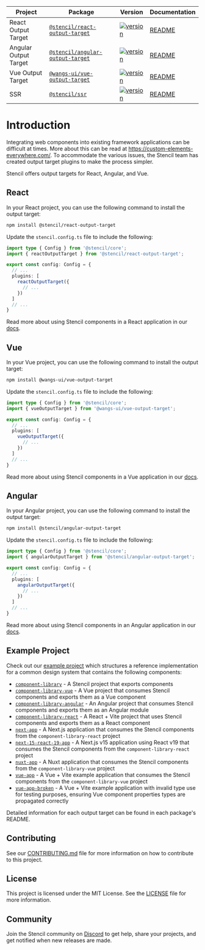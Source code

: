 | Project               | Package                                                                                          | Version                                                                                                                                            | Documentation                                        |
| --------------------- | ------------------------------------------------------------------------------------------------ | -------------------------------------------------------------------------------------------------------------------------------------------------- | ---------------------------------------------------- |
| React Output Target   | [`@stencil/react-output-target`](https://www.npmjs.com/package/@stencil/react-output-target)     | [![version](https://img.shields.io/npm/v/@stencil/react-output-target/latest.svg)](https://www.npmjs.com/package/@stencil/react-output-target)     | [README](./packages/react/README.md)                 |
| Angular Output Target | [`@stencil/angular-output-target`](https://www.npmjs.com/package/@stencil/angular-output-target) | [![version](https://img.shields.io/npm/v/@stencil/angular-output-target/latest.svg)](https://www.npmjs.com/package/@stencil/angular-output-target) | [README](./packages/angular/README.md)               |
| Vue Output Target     | [`@wangs-ui/vue-output-target`](https://www.npmjs.com/package/@wangs-ui/vue-output-target)         | [![version](https://img.shields.io/npm/v/@wangs-ui/vue-output-target/latest.svg)](https://www.npmjs.com/package/@wangs-ui/vue-output-target)         | [README](./packages/vue/README.md)                   |
| SSR                   | [`@stencil/ssr`](https://www.npmjs.com/package/@stencil/ssr)                                     | [![version](https://img.shields.io/npm/v/@stencil/ssr/latest.svg)](https://www.npmjs.com/package/@stencil/ssr)                                     | [README](./packages/ssr/README.md)                   |

# Introduction

Integrating web components into existing framework applications can be difficult at times. More about this can be read at https://custom-elements-everywhere.com/. To accommodate the various issues, the Stencil team has created output target plugins to make the process simpler.

Stencil offers output targets for React, Angular, and Vue.

## React

In your React project, you can use the following command to install the output target:

```bash
npm install @stencil/react-output-target
```

Update the `stencil.config.ts` file to include the following:

```ts
import type { Config } from '@stencil/core';
import { reactOutputTarget } from '@stencil/react-output-target';

export const config: Config = {
  // ...
  plugins: [
    reactOutputTarget({
      // ...
    })
  ]
  // ...
}
```

Read more about using Stencil components in a React application in our [docs](https://stenciljs.com/docs/react).

## Vue

In your Vue project, you can use the following command to install the output target:

```bash
npm install @wangs-ui/vue-output-target
```

Update the `stencil.config.ts` file to include the following:

```ts
import type { Config } from '@stencil/core';
import { vueOutputTarget } from '@wangs-ui/vue-output-target';

export const config: Config = {
  // ...
  plugins: [
    vueOutputTarget({
      // ...
    })
  ]
  // ...
}
```

Read more about using Stencil components in a Vue application in our [docs](https://stenciljs.com/docs/vue).

## Angular

In your Angular project, you can use the following command to install the output target:

```bash
npm install @stencil/angular-output-target
```

Update the `stencil.config.ts` file to include the following:

```ts
import type { Config } from '@stencil/core';
import { angularOutputTarget } from '@stencil/angular-output-target';

export const config: Config = {
  // ...
  plugins: [
    angularOutputTarget({
      // ...
    })
  ]
  // ...
}
```

Read more about using Stencil components in an Angular application in our [docs](https://stenciljs.com/docs/angular).

## Example Project

Check out our [example project](https://github.com/stenciljs/output-targets/blob/main/example-project/component-library) which structures a reference implementation for a common design system that contains the following components:

- [`component-library`](https://github.com/stenciljs/output-targets/blob/main/example-project/component-library) - A Stencil project that exports components
- [`component-library-vue`](https://github.com/stenciljs/output-targets/blob/main/example-project/component-library-vue) - A Vue project that consumes Stencil components and exports them as a Vue component
- [`component-library-angular`](https://github.com/stenciljs/output-targets/blob/main/example-project/component-library-angular) - An Angular project that consumes Stencil components and exports them as an Angular module
- [`component-library-react`](https://github.com/stenciljs/output-targets/blob/main/example-project/component-library-react) - A React + Vite project that uses Stencil components and exports them as a React component
- [`next-app`](https://github.com/stenciljs/output-targets/blob/main/example-project/next-app) - A Next.js application that consumes the Stencil components from the `component-library-react` project
- [`next-15-react-19-app`](https://github.com/stenciljs/output-targets/blob/main/example-project/next-15-react-19-app) - A Next.js v15 application using React v19 that consumes the Stencil components from the `component-library-react` project
- [`nuxt-app`](https://github.com/stenciljs/output-targets/blob/main/example-project/nuxt-app) - A Nuxt application that consumes the Stencil components from the `component-library-vue` project
- [`vue-app`](https://github.com/stenciljs/output-targets/blob/main/example-project/vue-app) - A Vue + Vite example application that consumes the Stencil components from the `component-library-vue` project
- [`vue-app-broken`](https://github.com/stenciljs/output-targets/blob/main/example-project/vue-app-broken) - A Vue + Vite example application with invalid type use for testing purposes, ensuring Vue component properties types are propagated correctly

Detailed information for each output target can be found in each package's README.

## Contributing

See our [CONTRIBUTING.md](./CONTRIBUTING.md) file for more information on how to contribute to this project.

## License

This project is licensed under the MIT License. See the [LICENSE](./LICENSE) file for more information.

## Community

Join the Stencil community on [Discord](https://chat.stenciljs.com/) to get help, share your projects, and get notified when new releases are made.
